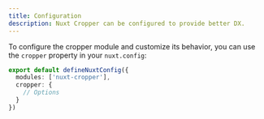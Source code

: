 ```yaml
---
title: Configuration
description: Nuxt Cropper can be configured to provide better DX.
---
```


To configure the cropper module and customize its behavior, you can use the `cropper` property in your `nuxt.config`:

```ts [nuxt.config.ts]
export default defineNuxtConfig({
  modules: ['nuxt-cropper'],
  cropper: {
    // Options
  }
})
```
